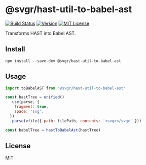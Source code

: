 # @svgr/hast-util-to-babel-ast

[![Build Status](https://img.shields.io/travis/smooth-code/svgr.svg)](https://travis-ci.org/smooth-code/svgr)
[![Version](https://img.shields.io/npm/v/@svgr/hast-util-to-babel-ast.svg)](https://www.npmjs.com/package/@svgr/hast-util-to-babel-ast)
[![MIT License](https://img.shields.io/npm/l/@svgr/hast-util-to-babel-ast.svg)](https://github.com/smooth-code/svgr/blob/master/LICENSE)

Transforms HAST into Babel AST.

## Install

```
npm install --save-dev @svgr/hast-util-to-babel-ast
```

## Usage

```js
import toBabelAST from '@svgr/hast-util-to-babel-ast'

const hastTree = unified()
  .use(parse, {
    fragment: true,
    space: 'svg',
  })
  .parse(vfile({ path: filePath, contents: `<svg></svg>` }))

const babelTree = hastToBabelAst(hastTree)
```

## License

MIT
